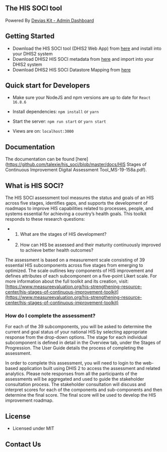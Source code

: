 ## The HIS SOCI tool
Powered By [Devias Kit - Admin Dashboard](https://devias.io/products/material-react-dashboard)

## Getting Started

- Download the HIS SOCI tool (DHIS2 Web App) from [here](https://github.com/talexie/his_soci/blob/master/dist/his_soci.zip) and install into your DHIS2 system
- Download DHIS2 HIS SOCI metadata from [here](https://github.com/talexie/his_soci/blob/master/src/common/program.json) and import into your DHIS2 system
- Download DHIS2 HIS SOCI Datastore Mapping from [here](https://github.com/talexie/his_soci/blob/master/src/common/mappings.json)


## Quick start for Developers

- Make sure your NodeJS and npm versions are up to date for `React 16.8.6`

- Install dependencies: `npm install` or `yarn`

- Start the server: `npm run start` or `yarn start`

- Views are on: `localhost:3000`

## Documentation

The documentation can be found [here](https://github.com/talexie/his_soci/blob/master/docs/HIS Stages of Continuous Improvement Digital Assessment Tool_MS-19-158a.pdf).

## What is HIS SOCI?

The HIS SOCI assessment tool measures the status and goals of an HIS across five stages, identifies gaps, and supports the
development of roadmaps to improve HIS capabilities related to processes, people, and systems essential for achieving a country’s
health goals. This toolkit responds to these research questions:

 - 1. What are the stages of HIS development?
 - 2. How can HIS be assessed and their maturity continuously improved to achieve better health outcomes?


The assessment is based on a measurement scale consisting of 39 essential HIS subcomponents across five stages from emerging to
optimized. The scale outlines key components of HIS improvement and defines attributes of each subcomponent on a five-point Likert
scale. For more information about the full toolkit and its creation, visit:
[https://www.measureevaluation.org/his-strengthening-resource-center/his-stages-of-continuous-improvement-toolkit](https://www.measureevaluation.org/his-strengthening-resource-center/his-stages-of-continuous-improvement-toolkit)

### How do I complete the assessment?

For each of the 39 subcomponents, you will be asked to determine the current and goal status of your national HIS by selecting
appropriate response from the drop-down options. The stage for each individual subcomponent is defined in detail in the Overview
tab, under the Stages of Progression. The User Guide details the process of completing the assessment.

In order to complete this assessment, you will need to login to the web-based application built using DHIS 2 to access the
assessment and related analytics. Please note responses from all the participants of the assessments will be aggregated and used
to guide the stakeholder consultation process. The stakeholder consultation will discuss and interpret scores for each of the
components and sub-components and then determine the final score. The final score will be used to develop the HIS improvement
roadmap.




## License

- Licensed under MIT

## Contact Us
